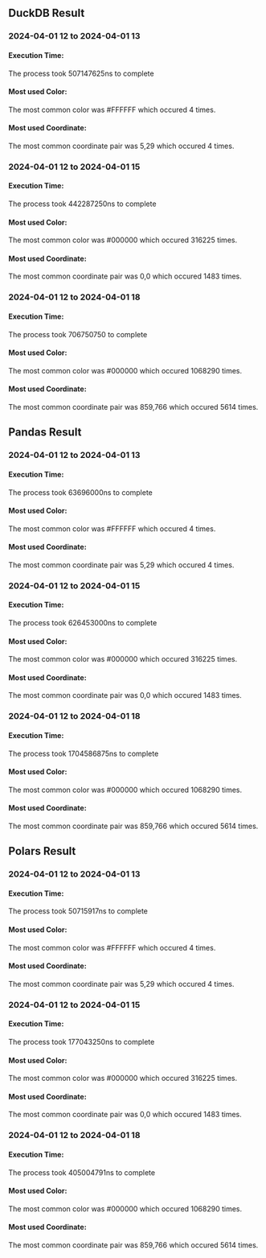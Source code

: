 ## DuckDB Result
### 2024-04-01 12 to 2024-04-01 13
#### Execution Time:
The process took 507147625ns to complete
#### Most used Color:
The most common color was #FFFFFF which occured 4 times.
#### Most used Coordinate:
The most common coordinate pair was 5,29 which occured 4 times.

### 2024-04-01 12 to 2024-04-01 15
#### Execution Time:
The process took 442287250ns to complete
#### Most used Color:
The most common color was #000000 which occured 316225 times.
#### Most used Coordinate:
The most common coordinate pair was 0,0 which occured 1483 times.

### 2024-04-01 12 to 2024-04-01 18
#### Execution Time:
The process took 706750750 to complete
#### Most used Color:
The most common color was #000000 which occured 1068290 times.
#### Most used Coordinate:
The most common coordinate pair was 859,766 which occured 5614 times.

## Pandas Result
### 2024-04-01 12 to 2024-04-01 13
#### Execution Time:
The process took 63696000ns to complete
#### Most used Color:
The most common color was #FFFFFF which occured 4 times.
#### Most used Coordinate:
The most common coordinate pair was 5,29 which occured 4 times.

### 2024-04-01 12 to 2024-04-01 15
#### Execution Time:
The process took 626453000ns to complete
#### Most used Color:
The most common color was #000000 which occured 316225 times.
#### Most used Coordinate:
The most common coordinate pair was 0,0 which occured 1483 times.

### 2024-04-01 12 to 2024-04-01 18
#### Execution Time:
The process took 1704586875ns to complete
#### Most used Color:
The most common color was #000000 which occured 1068290 times.
#### Most used Coordinate:
The most common coordinate pair was 859,766 which occured 5614 times.

## Polars Result
### 2024-04-01 12 to 2024-04-01 13
#### Execution Time:
The process took 50715917ns to complete
#### Most used Color:
The most common color was #FFFFFF which occured 4 times.
#### Most used Coordinate:
The most common coordinate pair was 5,29 which occured 4 times.

### 2024-04-01 12 to 2024-04-01 15
#### Execution Time:
The process took 177043250ns to complete
#### Most used Color:
The most common color was #000000 which occured 316225 times.
#### Most used Coordinate:
The most common coordinate pair was 0,0 which occured 1483 times.

### 2024-04-01 12 to 2024-04-01 18
#### Execution Time:
The process took 405004791ns to complete
#### Most used Color:
The most common color was #000000 which occured 1068290 times.
#### Most used Coordinate:
The most common coordinate pair was 859,766 which occured 5614 times.